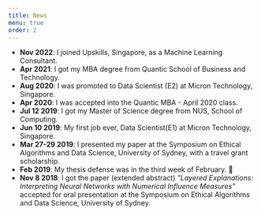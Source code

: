 ```yaml
---
title: News
menu: true
order: 2
---
```


<ul>
    <li><strong>Nov 2022</strong>: I joined Upskills, Singapore, as a Machine Learning Consultant. </li>
    <li><strong>Apr 2021</strong>: I got my MBA degree from Quantic School of Business and Technology. </li>
    <li><strong>Aug 2020</strong>: I was promoted to Data Scientist (E2) at Micron Technology, Singapore. </li>
    <li><strong>Apr 2020</strong>: I was accepted into the Quantic MBA - April 2020 class. </li>
    <li><strong>Jul 12 2019</strong>: I got my Master of Science degree from NUS, School of Computing. </li>
    <li><strong>Jun 10 2019</strong>: My first job ever, Data Scientist(E1) at Micron Technology, Singapore. </li>
    <li><strong>Mar 27-29 2019</strong>: I presented my paper at the Symposium on Ethical Algorithms and Data Science, University of Sydney, with a travel grant scholarship.</li>
    <li><strong>Feb 2019</strong>: My thesis defense was in the third week of February. 🤞 </li>
    <li><strong>Nov 8 2018</strong>: I got the paper (extended abstract) <em>"Layered Explanations: Interpreting Neural Networks with Numerical Influence Measures"</em> accepted for oral presentation at the Symposium on Ethical Algorithms and Data Science, University of Sydney.</li>
</ul>
